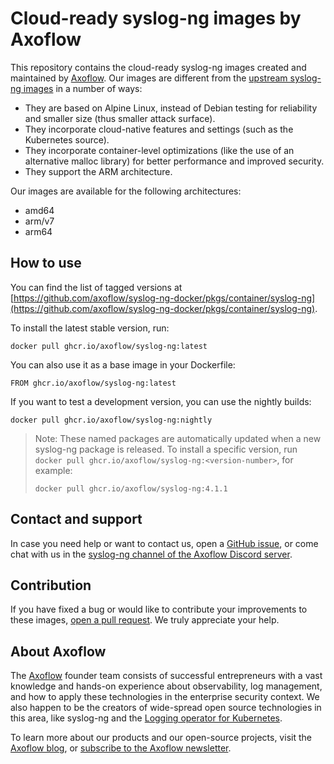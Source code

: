 
<p align="center">
  <picture>
    <source media="(prefers-color-scheme: light)" srcset="https://axoflow.com/wp-content/uploads/2023/03/axoflow-logging_unleashed-blue.svg">
    <source media="(prefers-color-scheme: dark)" srcset="https://axoflow.com/wp-content/uploads/2023/03/axoflow-logging_unleashed-grey.svg">
  </picture>
</p>

# Cloud-ready syslog-ng images by Axoflow

This repository contains the cloud-ready syslog-ng images created and maintained by [Axoflow](https://axoflow.com). Our images are different from the [upstream syslog-ng images](https://hub.docker.com/r/balabit/syslog-ng/) in a number of ways:

- They are based on Alpine Linux, instead of Debian testing for reliability and smaller size (thus smaller attack surface).
- They incorporate cloud-native features and settings (such as the Kubernetes source).
- They incorporate container-level optimizations (like the use of an alternative malloc library) for better performance and improved security.
- They support the ARM architecture.

Our images are available for the following architectures:

- amd64
- arm/v7
- arm64

## How to use

You can find the list of tagged versions at [https://github.com/axoflow/syslog-ng-docker/pkgs/container/syslog-ng](https://github.com/axoflow/syslog-ng-docker/pkgs/container/syslog-ng).

To install the latest stable version, run:

```shell
docker pull ghcr.io/axoflow/syslog-ng:latest
```

You can also use it as a base image in your Dockerfile:

```shell
FROM ghcr.io/axoflow/syslog-ng:latest
```

If you want to test a development version, you can use the nightly builds:

```shell
docker pull ghcr.io/axoflow/syslog-ng:nightly
```

> Note: These named packages are automatically updated when a new syslog-ng package is released. To install a specific version, run `docker pull ghcr.io/axoflow/syslog-ng:<version-number>`, for example:
>
> ```shell
> docker pull ghcr.io/axoflow/syslog-ng:4.1.1
> ```

## Contact and support

In case you need help or want to contact us, open a [GitHub issue](https://github.com/axoflow/syslog-ng-docker/issues), or come chat with us in the [syslog-ng channel of the Axoflow Discord server](https://discord.gg/4Fzy7D66Qq).

## Contribution

If you have fixed a bug or would like to contribute your improvements to these images, [open a pull request](https://github.com/axoflow/syslog-ng-docker/pulls). We truly appreciate your help.

## About Axoflow

The [Axoflow](https://axoflow.com) founder team consists of successful entrepreneurs with a vast knowledge and hands-on experience about observability, log management, and how to apply these technologies in the enterprise security context. We also happen to be the creators of wide-spread open source technologies in this area, like syslog-ng and the [Logging operator for Kubernetes](https://github.com/kube-logging/logging-operator).

To learn more about our products and our open-source projects, visit the [Axoflow blog](https://axoflow.com/blog/), or [subscribe to the Axoflow newsletter](https://axoflow.com/#newsletter-subscription).
